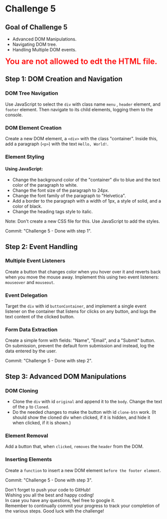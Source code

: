 # Challenge 5

## Goal of Challenge 5

- Advanced DOM Manipulations.
- Navigating DOM tree.
- Handling Multiple DOM events.

<span style="color:red; font-size: 25px; font-weight: 600"> You are not allowed to edt the HTML file.</span>

## Step 1: DOM Creation and Navigation

### DOM Tree Navigation

Use JavaScript to select the `div` with class name `menu` , `header` element, and `footer` element. Then navigate to its child elements, logging them to the console.

### DOM Element Creation

Create a new DOM element, a `<div>` with the class "container". Inside this, add a paragraph (`<p>`) with the text `Hello, World!`.

### Element Styling

#### Using JavaScript:

- Change the background color of the "container" div to blue and the text color of the paragraph to white.
- Change the font size of the paragraph to 24px.
- Change the font family of the paragraph to "Helvetica".
- Add a border to the paragraph with a width of 1px, a style of solid, and a color of black.
- Change the heading tags style to italic.

Note: Don't create a new CSS file for this. Use JavaScript to add the styles.

Commit: "Challenge 5 - Done with step 1".

## Step 2: Event Handling

### Multiple Event Listeners

Create a button that changes color when you hover over it and reverts back when you move the mouse away. Implement this using two event listeners: `mouseover` and `mouseout`.

### Event Delegation

Target the `div` with id `buttonContainer`, and implement a single event listener on the container that listens for clicks on any button, and logs the text content of the clicked button.

### Form Data Extraction

Create a simple form with fields: "Name", "Email", and a "Submit" button. On submission, prevent the default form submission and instead, log the data entered by the user.

Commit: "Challenge 5 - Done with step 2".

## Step 3: Advanced DOM Manipulations

### DOM Cloning

- Clone the `div` with id `original` and append it to the `body`. Change the text of the `p` to `Cloned`.
- Do the needed changes to make the button with id `clone-btn` work. (It should show the cloned div when clicked, if it is hidden, and hide it when clicked, if it is shown.)

### Element Removal

Add a button that, when `clicked`, `removes` the `header` from the DOM.

### Inserting Elements

Create a `function` to insert a new DOM element `before the footer element`.

Commit: "Challenge 5 - Done with step 3".

Don't forget to push your code to GitHub!<br>
Wishing you all the best and happy coding!<br>
In case you have any questions, feel free to google it.<br>
Remember to continually commit your progress to track your completion of the various steps. Good luck with the challenge!


